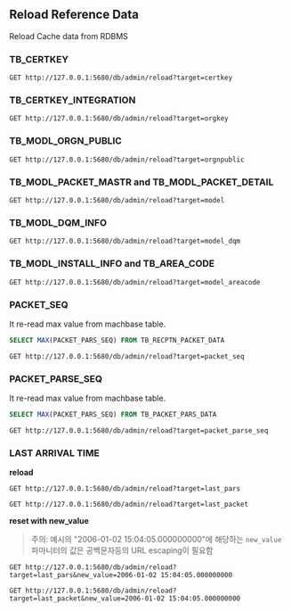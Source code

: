 
## Reload Reference Data

Reload Cache data from RDBMS

### TB_CERTKEY

```http
GET http://127.0.0.1:5680/db/admin/reload?target=certkey
```

### TB_CERTKEY_INTEGRATION

```http
GET http://127.0.0.1:5680/db/admin/reload?target=orgkey
```

### TB_MODL_ORGN_PUBLIC

```http
GET http://127.0.0.1:5680/db/admin/reload?target=orgnpublic
```

### TB_MODL_PACKET_MASTR and TB_MODL_PACKET_DETAIL

```http
GET http://127.0.0.1:5680/db/admin/reload?target=model
```

### TB_MODL_DQM_INFO

```http
GET http://127.0.0.1:5680/db/admin/reload?target=model_dqm
```

### TB_MODL_INSTALL_INFO and TB_AREA_CODE

```http
GET http://127.0.0.1:5680/db/admin/reload?target=model_areacode
```

### PACKET_SEQ

It re-read max value from machbase table.

```sql
SELECT MAX(PACKET_PARS_SEQ) FROM TB_RECPTN_PACKET_DATA
```

```http
GET http://127.0.0.1:5680/db/admin/reload?target=packet_seq
```

### PACKET_PARSE_SEQ

It re-read max value from machbase table.

```sql
SELECT MAX(PACKET_PARS_SEQ) FROM TB_PACKET_PARS_DATA
```

```http
GET http://127.0.0.1:5680/db/admin/reload?target=packet_parse_seq
```

### LAST ARRIVAL TIME

**reload**

```http
GET http://127.0.0.1:5680/db/admin/reload?target=last_pars
```

```http
GET http://127.0.0.1:5680/db/admin/reload?target=last_packet
```

**reset with new_value**

> 주의: 예시의 "2006-01-02 15:04:05.000000000"에 해당하는
> `new_value` 파마니터의 값은 공백문자등의 URL escaping이 필요함

```http
GET http://127.0.0.1:5680/db/admin/reload?target=last_pars&new_value=2006-01-02 15:04:05.000000000
```

```http
GET http://127.0.0.1:5680/db/admin/reload?target=last_packet&new_value=2006-01-02 15:04:05.000000000
```
